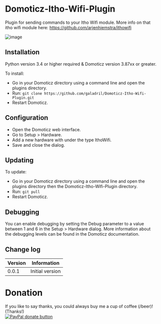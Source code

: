 
# Domoticz-Itho-Wifi-Plugin

Plugin for sending commands to your Itho Wifi module.
More info on that itho wifi module here: https://github.com/arjenhiemstra/ithowifi

![image](https://github.com/galadril/Domoticz-Itho-Wifi-Plugin/assets/14561640/e2847462-2946-411f-9d1f-b47c1ff23091)



## Installation

Python version 3.4 or higher required & Domoticz version 3.87xx or greater.

To install:
* Go in your Domoticz directory using a command line and open the plugins directory.
* Run: ```git clone https://github.com/galadril/Domoticz-Itho-Wifi-Plugin.git```
* Restart Domoticz.


## Configuration

* Open the Domoticz web interface.
* Go to Setup > Hardware.
* Add a new hardware with under the type IthoWifi.
* Save and close the dialog.


## Updating

To update:
* Go in your Domoticz directory using a command line and open the plugins directory then the Domoticz-Itho-Wifi-Plugin directory.
* Run: ```git pull```
* Restart Domoticz.


## Debugging

You can enable debugging by setting the Debug parameter to a value between 1 and 6 in the Setup > Hardware dialog. More information about the debugging levels can be found in the Domoticz documentation.


## Change log

| Version | Information |
| ----- | ---------- |
| 0.0.1 | Initial version |


# Donation

If you like to say thanks, you could always buy me a cup of coffee (/beer)!   
(Thanks!)  
[![PayPal donate button](https://img.shields.io/badge/paypal-donate-yellow.svg)](https://www.paypal.me/markheinis)
